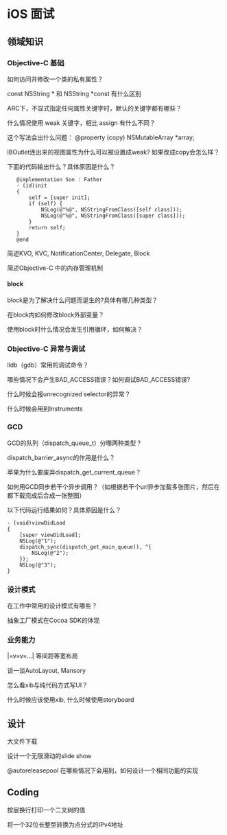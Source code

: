 # iOS 面试

## 领域知识

### Objective-C 基础
如何访问并修改一个类的私有属性？

const NSString * 和 NSString *const 有什么区别

ARC下，不显式指定任何属性关键字时，默认的关键字都有哪些？

什么情况使用 weak 关键字，相比 assign 有什么不同？

这个写法会出什么问题： @property (copy) NSMutableArray *array;

IBOutlet连出来的视图属性为什么可以被设置成weak? 如果改成copy会怎么样？

下面的代码输出什么？具体原因是什么？
```objc
   @implementation Son : Father
   - (id)init
   {
       self = [super init];
       if (self) {
           NSLog(@"%@", NSStringFromClass([self class]));
           NSLog(@"%@", NSStringFromClass([super class]));
       }
       return self;
   }
   @end
```

简述KVO, KVC, NotificationCenter, Delegate, Block

简述Objective-C 中的内存管理机制

#### block 
block是为了解决什么问题而诞生的?具体有哪几种类型？

在block内如何修改block外部变量？

使用block时什么情况会发生引用循环，如何解决？

### Objective-C 异常与调试

lldb（gdb）常用的调试命令？

哪些情况下会产生BAD\_ACCESS错误？如何调试BAD\_ACCESS错误?

什么时候会报unrecognized selector的异常？

什么时候会用到Instruments

### GCD
GCD的队列（dispatch_queue_t）分哪两种类型？

dispatch\_barrier\_async的作用是什么？

苹果为什么要废弃dispatch_get_current_queue？

如何用GCD同步若干个异步调用？（如根据若干个url异步加载多张图片，然后在都下载完成后合成一张整图）

以下代码运行结果如何？具体原因是什么？
```objc
- (void)viewDidLoad
{
    [super viewDidLoad];
    NSLog(@"1");
    dispatch_sync(dispatch_get_main_queue(), ^{
        NSLog(@"2");
    });
    NSLog(@"3");
}
```

### 设计模式

在工作中常用的设计模式有哪些？

抽象工厂模式在Cocoa SDK的体现

### 业务能力

|=v=v=...| 等间距等宽布局

谈一谈AutoLayout, Mansory

怎么看xib与纯代码方式写UI？

什么时候应该使用xib, 什么时候使用storyboard

## 设计
大文件下载

设计一个无限滑动的slide show

 @autoreleasepool 在哪些情况下会用到，如何设计一个相同功能的实现

## Coding

按层换行打印一个二叉树的值

将一个32位长整型转换为点分式的IPv4地址
